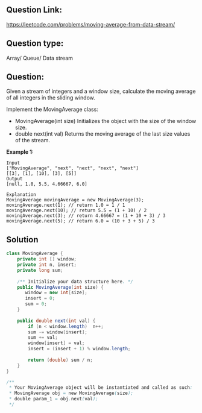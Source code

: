 ## Question Link:
https://leetcode.com/problems/moving-average-from-data-stream/
## Question type: 
Array/ Queue/ Data stream

## Question:
Given a stream of integers and a window size, calculate the moving average of all integers in the sliding window.

Implement the MovingAverage class:

* MovingAverage(int size) Initializes the object with the size of the window size.
* double next(int val) Returns the moving average of the last size values of the stream.

**Example 1:**
```
Input
["MovingAverage", "next", "next", "next", "next"]
[[3], [1], [10], [3], [5]]
Output
[null, 1.0, 5.5, 4.66667, 6.0]

Explanation
MovingAverage movingAverage = new MovingAverage(3);
movingAverage.next(1); // return 1.0 = 1 / 1
movingAverage.next(10); // return 5.5 = (1 + 10) / 2
movingAverage.next(3); // return 4.66667 = (1 + 10 + 3) / 3
movingAverage.next(5); // return 6.0 = (10 + 3 + 5) / 3
```
## Solution

```java
class MovingAverage {
    private int [] window;
    private int n, insert;
    private long sum;
    
    /** Initialize your data structure here. */
    public MovingAverage(int size) {
       window = new int[size];
       insert = 0;
       sum = 0; 
    }
    
    public double next(int val) {
        if (n < window.length)  n++;
        sum -= window[insert];
        sum += val;
        window[insert] = val;
        insert = (insert + 1) % window.length;
        
        return (double) sum / n;
    }
}

/**
 * Your MovingAverage object will be instantiated and called as such:
 * MovingAverage obj = new MovingAverage(size);
 * double param_1 = obj.next(val);
 */
```
